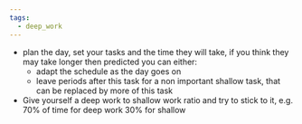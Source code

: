 ```yaml
---
tags:
  - deep_work
---
```

- plan the day, set your tasks and the time they will take, if you think they may take longer then predicted you can either:
	- adapt the schedule as the day goes on
	- leave periods after this task for a non important shallow task, that can be replaced by more of this task
- Give yourself a deep work to shallow work ratio and try to stick to it, e.g. 70% of time for deep work 30% for shallow